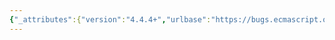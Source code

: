 ```yaml
---
{"_attributes":{"version":"4.4.4+","urlbase":"https://bugs.ecmascript.org/","maintainer":"dherman@mozilla.com"},"bug":{"bug_id":4218,"creation_ts":"2015-03-26 16:06:00 -0700","short_desc":"Ch. 22: Various editorial issues","delta_ts":"2015-04-03 12:35:35 -0700","product":"Draft for 6th Edition","component":"editorial issue","version":"Rev 36: March 17, 2015 Release Candidate 3","rep_platform":"All","op_sys":"All","bug_status":"RESOLVED","resolution":"FIXED","priority":"Normal","bug_severity":"normal","everconfirmed":true,"reporter":{"uid":"andrebargull","name":"André Bargull"},"assigned_to":{"uid":"allen","name":"Allen Wirfs-Brock"},"long_desc":[{"commentid":13935,"comment_count":0,"who":{"uid":"andrebargull","name":"André Bargull"},"bug_when":"2015-03-26 16:06:46 -0700","thetext":"22.1.1.2 Array (len)\n  Step 7.a-b: Change CreateDataPropertyOrThrow to CreateDataProperty and assert result value is `true` (no change in behaviour - only consistency with other algorithms).\n\n\n22.1.1.3 Array (...items )\n  Step 10.b: \"Let itemK be kth element of items\" -> \"Let itemK be items[k].\"\n  Step 10.c-d: Change CreateDataPropertyOrThrow to CreateDataProperty and assert result value is `true` (no change in behaviour - only consistency with other algorithms).\n\n\n22.1.2.3 Array.of ( ...items )\n  Step 8.c: \"kValue.[[value]]\" -> \"kValue\"\n\n\n22.1.3 Properties of the Array Prototype Object\n  1st para: \"a length property\" -> change \"length\" to fixed width font\n\n\n22.1.3.1 Array.prototype.concat ( ...arguments )\n  Note 1: \"step 10\" -> \"step 8\"\n\n\n22.1.3.3 Array.prototype.copyWithin (target, start [ , end ] )\n  Steps 15.a-c: Change \"=\" to \"be\".\n\n\n22.1.3.9 Array.prototype.findIndex ( predicate [ , thisArg ] )\n  Note, 4th para: Remove \"; elements that are deleted after the call to findIndex begins and before being visited are not visited\" -> not present in Array.prototype.find note\n\n\n22.1.3.11 Array.prototype.indexOf ( searchElement [ , fromIndex ] )\n  Note, 2nd para: Missing space \"-1is\"\n\n\n22.1.3.14 Array.prototype.lastIndexOf ( searchElement [ , fromIndex ] )\n  Note, 2nd para: Missing space \"-1is\"\n\n\n22.1.3.18 Array.prototype.reduce ( callbackfn [ , initialValue ] )\n  Note, 2nd para: \"(or value from previous\" -> remove \"or\"\n\n\n22.1.3.19 Array.prototype.reduceRight ( callbackfn [ , initialValue ] )\n  Note, 2nd para: \"(or value from previous\" -> remove \"or\"\n\n\n22.1.3.24 Array.prototype.sort (comparefn)\n  Bad reference for \"sparse\" (22.1)\n  3rd algo, Step 1: Remove comma after \"[[Set]]\"\n\n\n22.1.3.25 Array.prototype.splice (start, deleteCount , ...items )\n  Step 9.b: Missing full stop\n  Note 1: \"step 18\" -> \"step 24\"\n\n\n22.2.1.1.1 Runtime Semantics: AllocateTypedArray (newTarget, length )\n  Preamble: \"Typed Array instance\" -> \"TypedArray instance\"\n\n\n22.2.1.2 %TypedArray% ( typedArray )\n  Step 18.h.ii: \"Let status be \" -> \"Perform\"\n\n\n22.2.2 Properties of the %TypedArray% Intrinsic Object\n  Remove first sentence: \"The %TypedArray% intrinsic object is a built-in function object.\" (Not present in other built-in constructor functions)\n\n\n22.2.2.1 %TypedArray%.from ( source [ , mapfn [ , thisArg ] ] )\n  Note: \"it does not require that its this value be a TypedArray constructor.\" -> No longer correct, C must be TypedArray constructor (or subclass).\n\n\n\n22.2.2.1.1 Runtime Semantics: TypedArrayFrom( constructor, items, mapfn, thisArg )\n  Step 5: \"else\" -> \"Else\"\n\n\n22.2.2.4 get %TypedArray% [ @@species ]\n  Preamble: Wrong font style for %TypedArray%\n  Note: \"Typed Array prototype\" -> \"TypedArray prototype\"\n\n\n22.2.3 Properties of the %TypedArrayPrototype% Object\n  Typo: \"or or\"\n\n\n22.2.3.1 get %TypedArray%.prototype.buffer\n  Step 3: Missing comma between \"slot throw\"\n\n\n22.2.3.2 get %TypedArray%.prototype.byteLength\n  Step 3: Missing comma between \"slot throw\"\n\n\n22.2.3.3 get %TypedArray%.prototype.byteOffset\n  Step 3: Missing comma between \"slot throw\"\n\n\n22.2.3.6 %TypedArray%.prototype.entries ( )\n  Change preamble to: \"The following steps are taken:\" (consistency with other methods, `this value O` is not used in other preambles)\n\n\n22.2.3.5.1 Runtime Semantics: ValidateTypedArray ( O )\n  Step 3: Missing comma between \"slot throw\"\n\n\n22.2.3.22.1 %TypedArray%.prototype.set (array [ , offset ] )\n  Preamble: \"Set multiple\" -> \"Sets multiple\"\n  Step 6: Missing full stop\n\n\n22.2.3.22.2 %TypedArray%.prototype.set(typedArray [, offset ] )\n  Preamble: \"Set multiple\" -> \"Sets multiple\"\n  Step 6: Missing full stop\n  Step 28.a.ii: \"Let status be\" -> \"Perform\"\n\n\n22.2.3.25 %TypedArray%.prototype.sort ( comparefn )\n  Note: \"when a comparefn\" -> \"when comparefn\"\n\n\n22.2.3.26 %TypedArray%.prototype.subarray( [ begin [ , end ] ] )\n  Preamble: \"element types\" -> \"element type\"\n  Step 7: Missing full stop\n\n\n22.2.3.28 %TypedArray%.prototype.toString ( )\n  Preamble: \"prototype.toString\" -> to fixed width font\n  Preamble: \"Array.prototype.toString\" -> to fixed width font\n\n22.2.3.30 %TypedArray%.prototype [ @@iterator ] ( )\n  Preamble: \"prototype.values\" -> wrong font style\n\n\n22.2.4 The TypedArray Constructors\n  Preamble: \"Each of these\" -> \"Each of the\" (? context for \"these\" is missing).\n\n\n22.2.6 Properties of TypedArray Prototype Objects\n  Typo: \"or or\"\n\n\n22.2.6.1 TypedArray.prototype.BYTES_PER_ELEMENT\n  1st para: Fixed width font for \"prototype.BYTES_PER_ELEMENT\"\n\n\n22.2.6.2 TypedArray.prototype.constructor\n  1st para: Fixed width font for \"prototype.constructor\"\n\n\n22.2.7 Properties of TypedArray Instances\n  1st para: \"Each TypedArray instances\" -> \"Each TypedArray instance\"\n  1st para: \" Each TypedArray instances have\" -> \" Each TypedArray instance has\""},{"commentid":13976,"comment_count":1,"who":{"uid":"allen","name":"Allen Wirfs-Brock"},"bug_when":"2015-04-01 09:10:07 -0700","thetext":"fixed in rev37 editor's draft"},{"commentid":14075,"comment_count":2,"who":{"uid":"allen","name":"Allen Wirfs-Brock"},"bug_when":"2015-04-03 12:35:35 -0700","thetext":"In Rev37"}]}}
---
```

